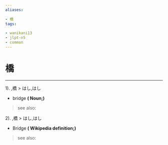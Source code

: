 ```yaml
---
aliases:
    
- 橋
tags:
    
- wanikani13
- jlpt-n5
- common
---
```


# 橋
---
1).
,橋 > はし,はし

- bridge
**( Noun;)**
> see also: 
            
2).
,橋 > はし,はし

- Bridge
**( Wikipedia definition;)**
> see also: 
            